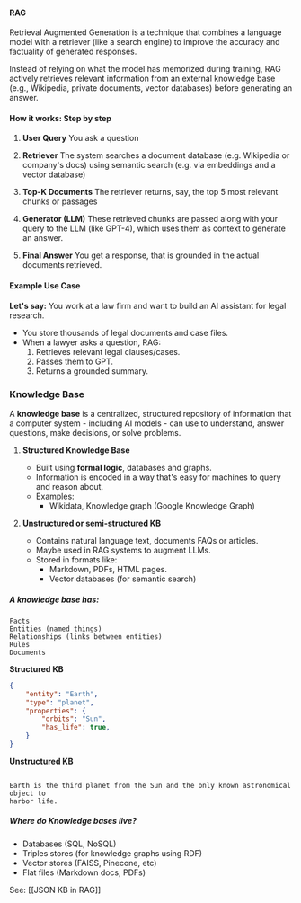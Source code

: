 #### **RAG**
Retrieval Augmented Generation is a technique that combines a language model with a retriever (like a search engine) to improve the accuracy and factuality of generated responses. 

Instead of relying on what the model has memorized during training, RAG actively retrieves relevant information from an external knowledge base (e.g., Wikipedia, private documents, vector databases) before generating an answer.

#### **How it works: Step by step**

1. **User Query**
   You ask a question

2. **Retriever**
   The system searches a document database (e.g. Wikipedia or company's docs) using semantic search (e.g. via embeddings and a vector database)

3. **Top-K Documents**
   The retriever returns, say, the top 5 most relevant chunks or passages

4. **Generator (LLM)**
   These retrieved chunks are passed along with your query to the LLM (like GPT-4), which uses them as context to generate an answer.
   
5. **Final Answer**
   You get a response, that is grounded in the actual documents retrieved.


#### **Example Use Case**
**Let's say:**
You work at a law firm and want to build an AI assistant for legal research.

- You store thousands of legal documents and case files. 
- When a lawyer asks a question, RAG:
    1. Retrieves relevant legal clauses/cases.
    2. Passes them to GPT.
    3. Returns a grounded summary.



### **Knowledge Base**

A **knowledge base** is a centralized, structured repository of information that a computer system - including AI models - can use to understand, answer questions, make decisions, or solve problems.

1. **Structured Knowledge Base**
   - Built using **formal logic**, databases and graphs.
   - Information is encoded in a way that's easy for machines to query and reason about.
   - Examples:
	 - Wikidata, Knowledge graph (Google Knowledge Graph)
	
1. **Unstructured or semi-structured KB**
   - Contains natural language text, documents FAQs or articles.
   - Maybe used in RAG systems to augment LLMs.
   - Stored in formats like:
     - Markdown, PDFs, HTML pages.
     - Vector databases (for semantic search)



##### A knowledge base has:
	Facts
	Entities (named things)
	Relationships (links between entities)
	Rules 
	Documents



**Structured KB**
```json
{
	"entity": "Earth",
	"type": "planet",
	"properties": {
		"orbits": "Sun",
		"has_life": true,
	}
}
```

**Unstructured KB**
```

Earth is the third planet from the Sun and the only known astronomical object to
harbor life.
```


##### Where do Knowledge bases live?
- Databases (SQL, NoSQL)
- Triples stores (for knowledge graphs using RDF)
- Vector stores (FAISS, Pinecone, etc)
- Flat files (Markdown docs, PDFs)


See: [[JSON KB in RAG]]


 
 